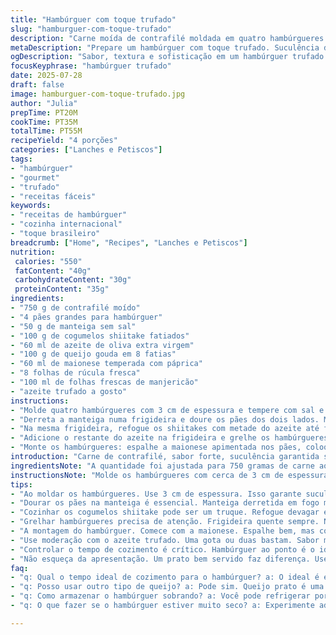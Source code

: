```yaml
---
title: "Hambúrguer com toque trufado"
slug: "hamburguer-com-toque-trufado"
description: "Carne moída de contrafilé moldada em quatro hambúrgueres altos. Pães dourados na manteiga. Cogumelos shiitake no azeite para sabor terroso. Fatias de queijo gouda no topo das carnes, derretendo na chapa quente. Maionese com um toque de páprica em vez do aioli tradicional. Folhas de rúcula substituem a alface prevista. Manjericão fresco traz aroma verde. Gotas de azeite trufado ao final para um toque aromático exclusivo. Tempo de cozimento ajustado para 4-7 minutos, garantindo carne ao ponto. Receita sem lactose, sem nozes, com ingredientes substituídos para variação."
metaDescription: "Prepare um hambúrguer com toque trufado. Suculência do contrafilé, pães dourados e sabor intenso dos shiitakes. Uma explosão de sabores."
ogDescription: "Sabor, textura e sofisticação em um hambúrguer trufado. Contrafilé, queijo gouda, cogumelos shiitake. Um prato de dar água na boca."
focusKeyphrase: "hambúrguer trufado"
date: 2025-07-28
draft: false
image: hamburguer-com-toque-trufado.jpg
author: "Julia"
prepTime: PT20M
cookTime: PT35M
totalTime: PT55M
recipeYield: "4 porções"
categories: ["Lanches e Petiscos"]
tags:
- "hambúrguer"
- "gourmet"
- "trufado"
- "receitas fáceis"
keywords:
- "receitas de hambúrguer"
- "cozinha internacional"
- "toque brasileiro"
breadcrumb: ["Home", "Recipes", "Lanches e Petiscos"]
nutrition: 
 calories: "550"
 fatContent: "40g"
 carbohydrateContent: "30g"
 proteinContent: "35g"
ingredients:
- "750 g de contrafilé moído"
- "4 pães grandes para hambúrguer"
- "50 g de manteiga sem sal"
- "100 g de cogumelos shiitake fatiados"
- "60 ml de azeite de oliva extra virgem"
- "100 g de queijo gouda em 8 fatias"
- "60 ml de maionese temperada com páprica"
- "8 folhas de rúcula fresca"
- "100 ml de folhas frescas de manjericão"
- "azeite trufado a gosto"
instructions:
- "Molde quatro hambúrgueres com 3 cm de espessura e tempere com sal e pimenta. Reserve."
- "Derreta a manteiga numa frigideira e doure os pães dos dois lados. Mantenha aquecido."
- "Na mesma frigideira, refogue os shiitakes com metade do azeite até ficarem levemente dourados, tempere, e reserve-os num prato quente."
- "Adicione o restante do azeite na frigideira e grelhe os hambúrgueres de 4 a 7 minutos por lado, até atingir o ponto desejado. Tempere durante o cozimento. Pouco antes de terminar, coloque as fatias de gouda para derreter sobre as carnes."
- "Monte os hambúrgueres: espalhe a maionese apimentada nos pães, coloque as folhas de rúcula, os hambúrgueres com queijo derretido, distribua os cogumelos por cima, finalize com folhas de manjericão fresco e regue com gotas de azeite trufado. Cubra com a outra metade do pão."
introduction: "Carne de contrafilé, sabor forte, suculência garantida se feito na medida certa. Pães crocantes, douradinhos na manteiga. Cogumelos shiitake trocando os pleurotes para um toque mais terroso, intenso. Queijo gouda que derrete fácil, cumpre bem o papel de queijo cremoso. Maionese com páprica, ardência sutil, nada de aioli tradicional, pra variar. Folhas de rúcula no lugar da alface, mais marcante, verdura com personalidade. Manjericão fresco liberando aroma fresco. Azeite trufado pra fechar com chave de ouro. Tempo estendido pra carne ficar perfeita, 5 minutos para suculência e 7 para mais bem passada. Receita acessível, rincha preconceito contra hambúrguer gourmet. Pra fazer em casa, em 55 minutos está tudo pronto. Nem precisa abrir mão do sabor sofisticado pra cozinhar rapidinho."
ingredientsNote: "A quantidade foi ajustada para 750 gramas de carne ao invés de 1 kg, porque o preparo ficou mais equilibrado para pães grandes, evitando hambúrgueres muito altos ou difíceis de manipular. A manteiga diminuiu de 60 ml para 50 g para não pesar demais no sabor mas ainda garantir o dourado dos pães. Cogumelos shiitake substituem os pleurotes, trazendo um sabor mais intenso e brasileira, pois shiitake é fácil de achar fresco em qualquer mercado local. Troquei o queijo brie de Meaux pelo gouda por ser uma opção mais fácil de encontrar, com bom derretimento. A maionese ganhou páprica para introduzir um toque levemente picante. A rúcula substitui a alface frisée vermelha, pois tem personalidade e é muito popular em hambúrgueres brasileiros. O manjericão fresco permanece para complementar aromas. O azeite trufado deve ser usado com moderação para não cobrir demais os outros sabores."
instructionsNote: "Molde os hambúrgueres com cerca de 3 cm de espessura e tempere bem com sal e pimenta para realçar a carne. O segredo está no tempo de cozimento: deixe a frigideira sempre quente e não mexa muito para criar uma crosta crocante. O sabor do cogumelo shiitake ganha destaque ao ser refogado separadamente em azeite, e alguns minutos mais lento garantem textura ideal. Dourar os pães na manteiga cria uma camada crocante que ajuda a sustentar o hambúrguer. Colocar o queijo gouda só no final da grelha evita que ele derreta demais e escorra, assim fica saboroso e no ponto certo. A maionese temperada com páprica espalhada no pão base dá um toque diferenciado e intensifica o sabor da carne. Montagem rápida: coloque rúcula primeiro para evitar umidade excessiva, espaço para o hambúrguer, os cogumelos por cima para perfume, manjericão fresco para acidez e aroma e regue com azeite trufado para um ar sofisticado. Sirva imediatamente para não perder a textura dos pães."
tips:
- "Ao moldar os hambúrgueres. Use 3 cm de espessura. Isso garante suculência. Tempere logo com sal e pimenta. Não esqueça de deixar o formato bem firme. Pode amassar um pouco. Fica mais consistente."
- "Dourar os pães na manteiga é essencial. Manteiga derretida em fogo médio. Não coloque tudo de uma vez. Vire até ficar crocante. Isso forma uma proteção contra umidade. Mantém o pão saboroso, crocante."
- "Cozinhar os cogumelos shiitake pode ser um truque. Refogue devagar em azeite. Para sabor concentrado. Não misture muito. Agrega textura e aroma. Reserve bem aquecido para o final. Evita que fiquem murchos."
- "Grelhar hambúrgueres precisa de atenção. Frigideira quente sempre. Não fique movendo muito. O correto é deixar formar a crosta. Coloque o queijo gouda só no final. Assim, derrete bem sem escorregar."
- "A montagem do hambúrguer. Comece com a maionese. Espalhe bem, mas com cuidado. Após isso, a rúcula. Evita que o pão fique encharcado. Após os cogumelos por cima. Finalize com o manjericão e o azeite trufado."
- "Use moderação com o azeite trufado. Uma gota ou duas bastam. Sabor muito forte pode encobrir o resto. Experimente em pequenas quantidades. Alterne sabores. A combinação perfeita é a chave."
- "Controlar o tempo de cozimento é crítico. Hambúrguer ao ponto é o ideal. Não muito mal feito. Mas também não seco demais. Siga os tempos de 4 a 7 minutos. Dependendo do gosto da carne."
- "Não esqueça da apresentação. Um prato bem servido faz diferença. Use folhas frescas, cores vibrantes. É o visual que chama a atenção. Capriche na hora de servir. Faz o hambúrguer ficar ainda mais agradável."
faq:
- "q: Qual o tempo ideal de cozimento para o hambúrguer? a: O ideal é entre 4 e 7 minutos de cada lado. Dependendo do ponto da carne. Se quiser mais suculento, opte por menos tempo."
- "q: Posso usar outro tipo de queijo? a: Pode sim. Queijo prato é uma boa alternativa. Mas escolha um que derreta bem. Não recomendado queijos muito firmes."
- "q: Como armazenar o hambúrguer sobrando? a: Você pode refrigerar por 2 a 3 dias. Ou congelar se preferir. Certifique-se de envolver bem os hambúrgueres. Para manter sabor."
- "q: O que fazer se o hambúrguer estiver muito seco? a: Experimente adicionar maionese. Ou um toque de azeite durante o grelhado. Isso ajuda a umedecer. Mas sempre padrão de cozimento é fundamental."

---
```

